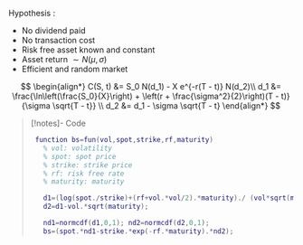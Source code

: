 Hypothesis : 
- No dividend paid
- No transaction cost
- Risk free asset known and constant
- Asset return $\sim N(\mu, \sigma)$
- Efficient and random market

$$ 
\begin{align*}
C(S, t) &= S_0 N(d_1) - X e^{-r(T - t)} N(d_2)\\
d_1 &= \frac{\ln\left(\frac{S_0}{X}\right) + \left(r + \frac{\sigma^2}{2}\right)(T - t)}{\sigma \sqrt{T - t}} \\
d_2 &= d_1 - \sigma \sqrt{T - t}
\end{align*}
$$

>[!notes]- Code
>```matlab
>  function bs=fun(vol,spot,strike,rf,maturity)
>    % vol: volatility
>    % spot: spot price
>    % strike: strike price
>    % rf: risk free rate
>    % maturity: maturity
>
>    d1=(log(spot./strike)+(rf+vol.*vol/2).*maturity)./ (vol*sqrt(maturity));
>    d2=d1-vol.*sqrt(maturity);
>
>    nd1=normcdf(d1,0,1); nd2=normcdf(d2,0,1);
>    bs=(spot.*nd1-strike.*exp(-rf.*maturity).*nd2);
>```
